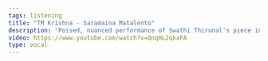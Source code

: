 ```yaml
---
tags: listening
title: "TM Krishna - Saramaina Matalento"
description: "Poised, nuanced performance of Swathi Thirunal's piece in raga Behag, which is known for its beautiful melodic contours."
video: https://www.youtube.com/watch?v=QnqHL2qkaFA
type: vocal
---
```


